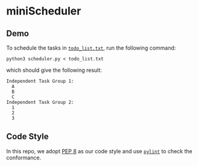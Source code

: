 # miniScheduler

## Demo
To schedule the tasks in [`todo_list.txt`](./todo_list.txt), run the following command:
```shell
python3 scheduler.py < todo_list.txt
```
which should give the following result:
```shell
Independent Task Group 1:
  A
  B
  C
Independent Task Group 2:
  1
  2
  3
```

## Code Style
In this repo, we adopt [PEP 8](https://www.python.org/dev/peps/pep-0008/) as our code style and use [`pylint`](https://www.pylint.org) to check the conformance. 
